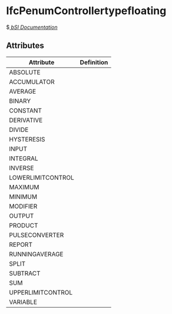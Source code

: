 IfcPenumControllertypefloating
==============================
$[ _bSI
Documentation_](https://standards.buildingsmart.org/IFC/DEV/IFC4_2/FINAL/HTML/schema//pset/penum_controllertypefloating.htm)


Attributes
----------
| Attribute         | Definition   |
|-------------------|--------------|
| ABSOLUTE          |              |
| ACCUMULATOR       |              |
| AVERAGE           |              |
| BINARY            |              |
| CONSTANT          |              |
| DERIVATIVE        |              |
| DIVIDE            |              |
| HYSTERESIS        |              |
| INPUT             |              |
| INTEGRAL          |              |
| INVERSE           |              |
| LOWERLIMITCONTROL |              |
| MAXIMUM           |              |
| MINIMUM           |              |
| MODIFIER          |              |
| OUTPUT            |              |
| PRODUCT           |              |
| PULSECONVERTER    |              |
| REPORT            |              |
| RUNNINGAVERAGE    |              |
| SPLIT             |              |
| SUBTRACT          |              |
| SUM               |              |
| UPPERLIMITCONTROL |              |
| VARIABLE          |              |
